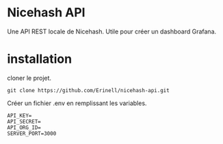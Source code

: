 # Nicehash API

Une API REST locale de Nicehash.
Utile pour créer un dashboard Grafana.

# installation

cloner le projet.
```
git clone https://github.com/Erinell/nicehash-api.git
```
Créer un fichier .env en remplissant les variables.
```
API_KEY=
API_SECRET=
API_ORG_ID=
SERVER_PORT=3000
```
